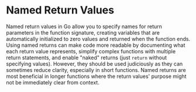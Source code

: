 # Named Return Values

Named return values in Go allow you to specify names for return parameters in the function signature, creating variables that are automatically initialized to zero values and returned when the function ends. Using named returns can make code more readable by documenting what each return value represents, simplify complex functions with multiple return statements, and enable "naked" returns (just `return` without specifying values). However, they should be used judiciously as they can sometimes reduce clarity, especially in short functions. Named returns are most beneficial in longer functions where the return values' purpose might not be immediately clear from context.